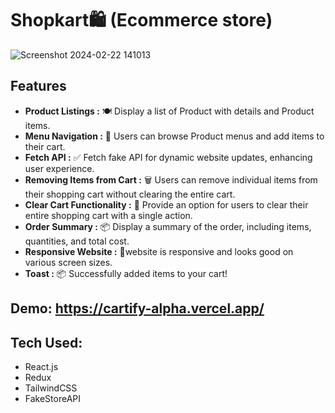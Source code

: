 # Shopkart🛍️ (Ecommerce store)
![Screenshot 2024-02-22 141013](https://github.com/Siddheshkr/Cartify/assets/84951276/1e015a8e-9083-4265-ae6f-bc6f9e52b0d0)

## Features

- **Product Listings :** 🍽️ Display a list of Product with details and Product items.
- **Menu Navigation :** 📜 Users can browse Product menus and add items to their cart.
- **Fetch API :** ✅ 
Fetch fake API for dynamic website updates, enhancing user experience.
- **Removing Items from Cart :** 🗑️ Users can remove individual items from their shopping cart without clearing the entire cart.
- **Clear Cart Functionality :** 🛒 Provide an option for users to clear their entire shopping cart with a single action.
- **Order Summary :** 📦 Display a summary of the order, including items, quantities, and total cost.
- **Responsive Website :** 📱website is responsive and looks good on various screen sizes.
- **Toast :** 📦 Successfully added items to your cart!
 
 ## Demo: https://cartify-alpha.vercel.app/
 ## Tech Used: 
 - React.js
 - Redux
 - TailwindCSS
 - FakeStoreAPI
